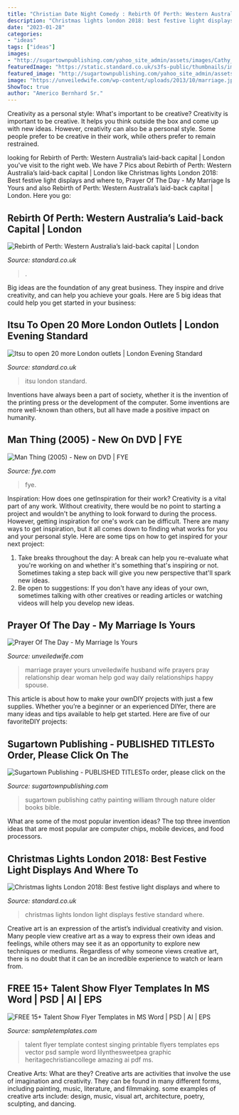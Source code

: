 ```yaml
---
title: "Christian Date Night Comedy : Rebirth Of Perth: Western Australia’s Laid-back Capital"
description: "Christmas lights london 2018: best festive light displays and where to"
date: "2023-01-28"
categories:
- "ideas"
tags: ["ideas"]
images:
- "http://sugartownpublishing.com/yahoo_site_admin/assets/images/Cathy_Dana.89183937_std.jpg"
featuredImage: "https://static.standard.co.uk/s3fs-public/thumbnails/image/2018/10/30/10/gettyimages-875050864.jpg"
featured_image: "http://sugartownpublishing.com/yahoo_site_admin/assets/images/Cathy_Dana.89183937_std.jpg"
image: "https://unveiledwife.com/wp-content/uploads/2013/10/marriage.jpg"
ShowToc: true
author: "Americo Bernhard Sr."
---
```



Creativity as a personal style: What's important to be creative?
Creativity is important to be creative. It helps you think outside the box and come up with new ideas. However, creativity can also be a personal style. Some people prefer to be creative in their work, while others prefer to remain restrained.

	

		
looking for Rebirth of Perth: Western Australia’s laid-back capital | London you've visit to the right web. We have 7 Pics about Rebirth of Perth: Western Australia’s laid-back capital | London like Christmas lights London 2018: Best festive light displays and where to, Prayer Of The Day - My Marriage Is Yours and also Rebirth of Perth: Western Australia’s laid-back capital | London. Here you go:
		
    
## Rebirth Of Perth: Western Australia’s Laid-back Capital | London

<img loading=lazy src="https://www.standard.co.uk/s3fs-public/thumbnails/image/2013/09/18/09/107travelmain1809.jpg" onerror="this.onerror=null;this.src='https://tse4.mm.bing.net/th?id=OIP.FYk8pej31oES6vyrbDro2wHaE8&amp;pid=15.1';" alt="Rebirth of Perth: Western Australia’s laid-back capital | London">

_Source: standard.co.uk_

>. 

	

Big ideas are the foundation of any great business. They inspire and drive creativity, and can help you achieve your goals. Here are 5 big ideas that could help you get started in your business:

    
## Itsu To Open 20 More London Outlets | London Evening Standard

<img loading=lazy src="https://www.standard.co.uk/s3fs-public/thumbnails/image/2013/04/05/14/AN_18761623-(2)-(Read-Only).jpg" onerror="this.onerror=null;this.src='https://tse2.mm.bing.net/th?id=OIP.H5p9Apl8OxrbjhtyeCSY5AHaE8&amp;pid=15.1';" alt="Itsu to open 20 more London outlets | London Evening Standard">

_Source: standard.co.uk_

>itsu london standard. 

	

Inventions have always been a part of society, whether it is the invention of the printing press or the development of the computer. Some inventions are more well-known than others, but all have made a positive impact on humanity.

    
## Man Thing (2005) - New On DVD | FYE

<img loading=lazy src="https://www.fye.com/dw/image/v2/BBNF_PRD/on/demandware.static/-/Sites-fye-master/default/dw05e6a409/3c4/3c423d/3c423d79-2622-4fde-88d1-0b81ee4779f4.jpg?sw=1000" onerror="this.onerror=null;this.src='https://tse1.mm.bing.net/th?id=OIP.7CGNES-Mwe955dEb9CfVqQHaKf&amp;pid=15.1';" alt="Man Thing (2005) - New on DVD | FYE">

_Source: fye.com_

>fye. 

	

Inspiration: How does one getInspiration for their work?
Creativity is a vital part of any work. Without creativity, there would be no point to starting a project and wouldn't be anything to look forward to during the process. However, getting inspiration for one's work can be difficult. There are many ways to get inspiration, but it all comes down to finding what works for you and your personal style. Here are some tips on how to get inspired for your next project: 
1) Take breaks throughout the day: A break can help you re-evaluate what you're working on and whether it's something that's inspiring or not. Sometimes taking a step back will give you new perspective that'll spark new ideas. 
2) Be open to suggestions: If you don't have any ideas of your own, sometimes talking with other creatives or reading articles or watching videos will help you develop new ideas.

    
## Prayer Of The Day - My Marriage Is Yours

<img loading=lazy src="https://unveiledwife.com/wp-content/uploads/2013/10/marriage.jpg" onerror="this.onerror=null;this.src='https://tse3.mm.bing.net/th?id=OIP.3ZNzkU8u1JJpk6Y6mVBg2gHaOR&amp;pid=15.1';" alt="Prayer Of The Day - My Marriage Is Yours">

_Source: unveiledwife.com_

>marriage prayer yours unveiledwife husband wife prayers pray relationship dear woman help god way daily relationships happy spouse. 

	

This article is about how to make your ownDIY projects with just a few supplies. Whether you’re a beginner or an experienced DIYer, there are many ideas and tips available to help get started. Here are five of our favoriteDIY projects: 

    
## Sugartown Publishing - PUBLISHED TITLESTo Order, Please Click On The

<img loading=lazy src="http://sugartownpublishing.com/yahoo_site_admin/assets/images/Cathy_Dana.89183937_std.jpg" onerror="this.onerror=null;this.src='https://tse4.mm.bing.net/th?id=OIP.Ko6pUhj566lV2504nex6ZQAAAA&amp;pid=15.1';" alt="Sugartown Publishing - PUBLISHED TITLESTo order, please click on the">

_Source: sugartownpublishing.com_

>sugartown publishing cathy painting william through nature older books bible. 

	

What are some of the most popular invention ideas?
The top three invention ideas that are most popular are computer chips, mobile devices, and food processors.

    
## Christmas Lights London 2018: Best Festive Light Displays And Where To

<img loading=lazy src="https://static.standard.co.uk/s3fs-public/thumbnails/image/2018/10/30/10/gettyimages-875050864.jpg" onerror="this.onerror=null;this.src='https://tse3.mm.bing.net/th?id=OIP.HsQPWSlsMB2GV7OgEpNEZgHaE7&amp;pid=15.1';" alt="Christmas lights London 2018: Best festive light displays and where to">

_Source: standard.co.uk_

>christmas lights london light displays festive standard where. 

	

Creative art is an expression of the artist’s individual creativity and vision. Many people view creative art as a way to express their own ideas and feelings, while others may see it as an opportunity to explore new techniques or mediums. Regardless of why someone views creative art, there is no doubt that it can be an incredible experience to watch or learn from.

    
## FREE 15+ Talent Show Flyer Templates In MS Word | PSD | AI | EPS

<img loading=lazy src="https://images.sampletemplates.com/wp-content/uploads/2016/02/29131831/Singing-Talent-Show-Flyer-To-Download.jpg" onerror="this.onerror=null;this.src='https://tse2.mm.bing.net/th?id=OIP.fSQKR9eyiY_I3HQXaJLL7gHaKM&amp;pid=15.1';" alt="FREE 15+ Talent Show Flyer Templates in MS Word | PSD | AI | EPS">

_Source: sampletemplates.com_

>talent flyer template contest singing printable flyers templates eps vector psd sample word lilynthesweetpea graphic heritagechristiancollege amazing ai pdf ms. 

	

Creative Arts: What are they?
Creative arts are activities that involve the use of imagination and creativity. They can be found in many different forms, including painting, music, literature, and filmmaking. some examples of creative arts include: design, music, visual art, architecture, poetry, sculpting, and dancing.

